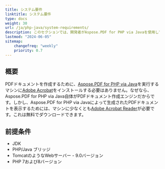 ```yaml
---
title: システム要件
linktitle: システム要件
type: docs
weight: 30
url: /ja/php-java/system-requirements/
description: このセクションでは、開発者がAspose.PDF for PHP via Javaを使用して作業するために必要なサポートされているオペレーティングシステムを一覧表示します。
lastmod: "2024-06-05"
sitemap:
    changefreq: "weekly"
    priority: 0.7
---
```


## 概要

PDFドキュメントを作成するために、[Aspose.PDF for PHP via Java](https://products.aspose.com/pdf/php-java/)を実行するマシンに[Adobe Acrobat](https://www.adobe.com/acrobat/acrobat-pro.html)をインストールする必要はありません。なぜなら、Aspose.PDF for PHP via Java自体がPDFドキュメント作成エンジンだからです。しかし、Aspose.PDF for PHP via Javaによって生成されたPDFドキュメントを表示するためには、マシンに少なくとも[Adobe Acrobat Reader](https://www.adobe.com/acrobat/pdf-reader.html)が必要です。これは無料でダウンロードできます。

## 前提条件

- JDK
- PHP/Java ブリッジ
- TomcatのようなWebサーバー - 9.0バージョン
- PHP 7および8バージョン